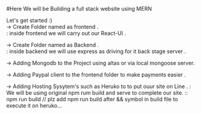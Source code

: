 #Here We will be Building a full stack website using MERN

Let's get started :)
<br/>
-> Create Folder named as frontend .
<br/>
: inside frontend we will carry out our React-UI .

-> Create Folder named as Backend .
<br />
: inside backend we will use express as driving for it back stage server .

-> Adding Mongodb to the Project using altas or via local mongoose server.

-> Adding Paypal client to the frontend folder to make payments easier .

-> Adding Hosting Sysytem's such as Heruko to to put ouur site on Line .
: We will be using original npm rum build and serve to complete our site. :: npm run build
// plz add npm run build after && symbol in build file to execute it on heruko...

